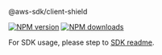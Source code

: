@aws-sdk/client-shield

[![NPM version](https://img.shields.io/npm/v/@aws-sdk/client-shield/rc.svg)](https://www.npmjs.com/package/@aws-sdk/client-shield)
[![NPM downloads](https://img.shields.io/npm/dm/@aws-sdk/client-shield.svg)](https://www.npmjs.com/package/@aws-sdk/client-shield)

For SDK usage, please step to [SDK readme](https://github.com/aws/aws-sdk-js-v3).
